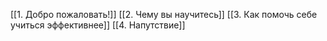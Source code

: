 [[1. Добро пожаловать!]]
[[2. Чему вы научитесь]]
[[3. Как помочь себе учиться эффективнее]]
[[4. Напутствие]]